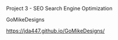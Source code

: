 Project 3 - SEO Search Engine Optimization

GoMikeDesigns

https://jda447.github.io/GoMikeDesigns/


